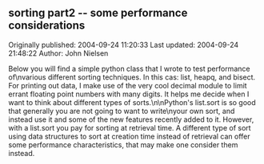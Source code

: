## sorting part2 -- some performance considerations 
Originally published: 2004-09-24 11:20:33 
Last updated: 2004-09-24 21:48:22 
Author: John Nielsen 
 
Below you will find a simple python class that I wrote to test performance of\nvarious different sorting techniques. In this cas: list, heapq, and bisect. For printing out data, I make use of the very cool decimal module to limit errant floating point numbers with many digits. It helps me decide when I want to think about different types of sorts.\n\nPython's list.sort is so good that generally you are not going to want to write\nyour own sort, and instead use it and some of the new features recently added to it.  However, with a list.sort you pay for sorting at retrieval time.  A different type of sort using data structures to sort at creation time instead of retrieval can offer some performance characteristics, that may make one consider them instead.